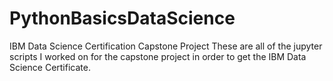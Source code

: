 # PythonBasicsDataScience
IBM Data Science Certification Capstone Project
These are all of the jupyter scripts I worked on for the capstone project in order to get the IBM Data Science Certificate.
